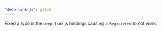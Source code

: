 ```yaml
---
"deep-link-js": patch
---
```


Fixed a typo in the `deep-link` js bindings causing `isRegistered` to not work.
